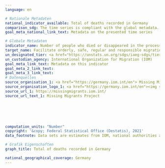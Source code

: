 ```yaml
---
language: en    

# Nationale Metadaten    
national_indicator_available: Total of deaths recorded in Germany    
comparison_sdg: The time series is compliant with the global metadata.    
goal_meta_national_link_text: Metadata on the presented time series    

# Globale Metadaten    
indicator_name: Number of people who died or disappeared in the process of migration towards an international destination    
target_name: Facilitate orderly, safe, regular and responsible migration and mobility of people, including through the implementation of planned and well-managed migration policies    
un_designated_tier: <a href="https://unstats.un.org/sdgs/iaeg-sdgs/tier-classification/" title="Click here for more information on the UN tier classification."  target="_blank">Tier I</a>    
un_custodian_agency: International Organization for Migration (IOM)    
goal_meta_link_text: Metadata on this indicator    
goal_meta_2_link_text:     
goal_meta_3_link_text:         
# Datenquellen
source_organisation_1: <a href="https://germany.iom.int/en"> Missing Migrants Project of the International Organization for Migration (IOM) </a>
source_organisation_logo_1: <a href="https://germany.iom.int/en"><img src="https://g205sdgs.github.io/sdg-indicators/public/OrgImgEn/iom.png" alt="Logo iom" style="height:60px; width:148px"/></a>
source_url_1: https://missingmigrants.iom.int/
source_url_text_1: Missing Migrants Project





    
computation_units: "Number"    
copyright: '&copy; Federal Statistical Office (Destatis), 2021'    
data_footnote: Data sets are estimates from IOM, national authorities and media sources.    

# Grafik Eigenschaften    
graph_title: Total of deaths recorded in Germany    

national_geographical_coverage: Germany    
---
```


<span></span>